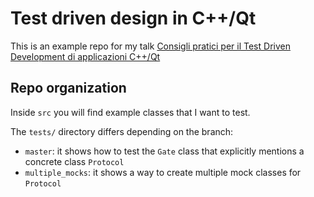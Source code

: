 # Test driven design in C++/Qt
This is an example repo for my talk [Consigli pratici per il Test Driven Development di applicazioni C++/Qt](https://www.youtube.com/watch?v=sTq3LTN1J9U)

## Repo organization

Inside `src` you will find example classes that I want to test.

The `tests/` directory differs depending on the branch:
* `master`: it shows how to test the `Gate` class that explicitly mentions a concrete class `Protocol`
* `multiple_mocks`: it shows a way to create multiple mock classes for `Protocol`